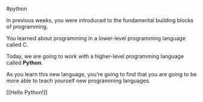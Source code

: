 #python

In previous weeks, you were introduced to the fundamental building blocks of programming.

You learned about programming in a lower-level programming language called C.

Today, we are going to work with a higher-level programming language called __Python__.

As you learn this new language, you’re going to find that you are going to be more able to teach yourself new programming languages.

[[Hello Python!]]
